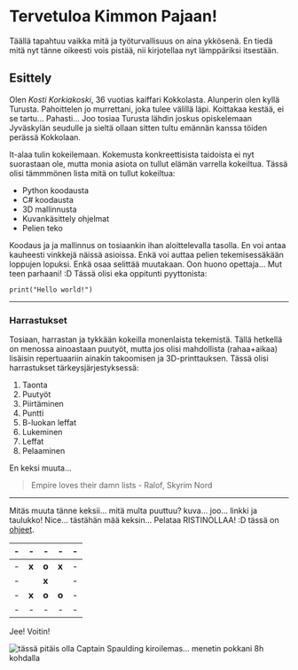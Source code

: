 # **Tervetuloa Kimmon Pajaan!**

Täällä tapahtuu vaikka mitä ja työturvallisuus on aina ykkösenä.
En tiedä mitä nyt tänne oikeesti vois pistää, nii kirjotellaa nyt lämppäriksi itsestään.

## **Esittely**

Olen *Kosti Korkiakoski*, 36 vuotias kaiffari Kokkolasta.
Alunperin olen kyllä Turusta. Pahoittelen jo murrettani, joka tulee välillä läpi. Koittakaa kestää, ei se tartu... Pahasti...
Joo tosiaa Turusta lähdin joskus opiskelemaan Jyväskylän seudulle ja sieltä ollaan sitten tultu emännän kanssa töiden perässä Kokkolaan.

It-alaa tulin kokeilemaan. Kokemusta konkreettisista taidoista ei nyt suorastaan ole, mutta monia asiota on tullut elämän varrella kokeiltua. Tässä olisi tämmmönen lista mitä on tullut kokeiltua:

- Python koodausta
- C# koodausta
- 3D mallinnusta
- Kuvankäsittely ohjelmat
- Pelien teko

Koodaus ja ja mallinnus on tosiaankin ihan aloittelevalla tasolla. En voi antaa kauheesti vinkkejä näissä asioissa. Enkä voi auttaa pelien tekemisessäkään loppujen lopuksi. Enkä osaa selittää muutakaan. Oon huono opettaja... Mut teen parhaani! :D
Tässä olisi eka oppitunti pyyttonista:

`print("Hello world!")`

---

### **Harrastukset**

Tosiaan, harrastan ja tykkään kokeilla monenlaista tekemistä. Tällä hetkellä on menossa ainoastaan puutyöt, mutta jos olisi mahdollista (rahaa+aikaa) lisäisin repertuaariin ainakin takoomisen ja 3D-printtauksen. Tässä olisi harrastukset tärkeysjärjestyksessä:

1. Taonta
2. Puutyöt
3. Piirtäminen
4. Puntti
5. B-luokan leffat
6. Lukeminen
7. Leffat
8. Pelaaminen

En keksi muuta...

> Empire loves their damn lists - Ralof, Skyrim Nord

---

Mitäs muuta tänne keksii... mitä multa puuttuu? kuva... joo... linkki ja taulukko! Nice... tästähän mää keksin... Pelataa RISTINOLLAA! :D tässä on [ohjeet](https://en.wikipedia.org/wiki/Tic-tac-toe).


| - | -     | -     | -     | - |
|---|-------|-------|-------|---|
| - | **x** | **o** | **x** | - |
| - |       | **x** |       | - |
| - | **x** | **o** | **o** | - |
| - | -     | -     | -     | - |

Jee! Voitin!






![tässä pitäis olla Captain Spaulding kiroilemas... menetin pokkani 8h kohdalla](https://www.google.com/imgres?q=thats%20all%20folks&imgurl=https%3A%2F%2Fi1.sndcdn.com%2Fartworks-000605731930-1ql21b-t1080x1080.jpg&imgrefurl=https%3A%2F%2Fsoundcloud.com%2Fyasser-boumechra%2Fthats-all-folks-looney-tunes-theme-remake&docid=dL6EK5QLBvFjbM&tbnid=Zc_HZbfmr5C73M&vet=12ahUKEwjdh9GSzsyPAxWlPhAIHWE3GTYQM3oECCkQAA..i&w=1080&h=1080&hcb=2&ved=2ahUKEwjdh9GSzsyPAxWlPhAIHWE3GTYQM3oECCkQAA)
